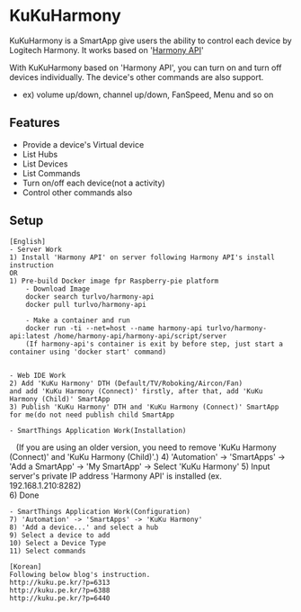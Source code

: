 # KuKuHarmony

KuKuHarmony is a SmartApp give users the ability to control each device by Logitech Harmony.
It works based on '[Harmony API](https://github.com/maddox/harmony-api)'

With KuKuHarmony based on 'Harmony API', you can turn on and turn off devices individually.
The device's other commands are also support. 
- ex) volume up/down, channel up/down, FanSpeed, Menu and so on


## Features

* Provide a device's Virtual device
* List Hubs
* List Devices
* List Commands
* Turn on/off each device(not a activity)
* Control other commands also

## Setup
    [English]
    - Server Work
    1) Install 'Harmony API' on server following Harmony API's install instruction
    OR
    1) Pre-build Docker image fpr Raspberry-pie platform
        - Download Image
        docker search turlvo/harmony-api
        docker pull turlvo/harmony-api
        
        - Make a container and run
        docker run -ti --net=host --name harmony-api turlvo/harmony-api:latest /home/harmony-api/harmony-api/script/server        
        (If harmony-api's container is exit by before step, just start a container using 'docker start' command)
   
    
    - Web IDE Work
    2) Add 'KuKu Harmony' DTH (Default/TV/Roboking/Aircon/Fan)
    and add 'KuKu Harmony (Connect)' firstly, after that, add 'KuKu Harmony (Child)' SmartApp
    3) Publish 'KuKu Harmony' DTH and 'KuKu Harmony (Connect)' SmartApp for me(do not need publish child SmartApp
        
    - SmartThings Application Work(Installation)
    (If you are using an older version, you need to remove 'KuKu Harmony (Connect)' and 'KuKu Harmony (Child)'.)
    4) 'Automation' -> 'SmartApps' -> 'Add a SmartApp' -> 'My SmartApp' -> Select 'KuKu Harmony'
    5) Input server's private IP address 'Harmony API' is installed (ex. 192.168.1.210:8282)    
    6) Done    
    
    - SmartThings Application Work(Configuration)
    7) 'Automation' -> 'SmartApps' -> 'KuKu Harmony'
    8) 'Add a device...' and select a hub
    9) Select a device to add
    10) Select a Device Type
    11) Select commands
        
    [Korean]
    Following below blog's instruction.
    http://kuku.pe.kr/?p=6313
    http://kuku.pe.kr/?p=6388
    http://kuku.pe.kr/?p=6440
    
   
